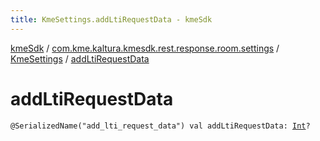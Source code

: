 ```yaml
---
title: KmeSettings.addLtiRequestData - kmeSdk
---
```


[kmeSdk](../../index.html) / [com.kme.kaltura.kmesdk.rest.response.room.settings](../index.html) / [KmeSettings](index.html) / [addLtiRequestData](./add-lti-request-data.html)

# addLtiRequestData

`@SerializedName("add_lti_request_data") val addLtiRequestData: `[`Int`](https://kotlinlang.org/api/latest/jvm/stdlib/kotlin/-int/index.html)`?`